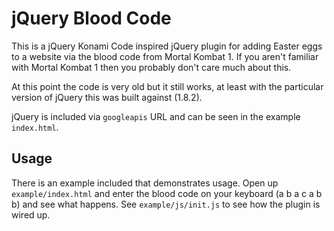 # jQuery Blood Code
This is a jQuery Konami Code inspired jQuery plugin for adding Easter eggs to a website via the blood code from Mortal Kombat 1. If you aren't familiar with Mortal Kombat 1 then you probably don't care much about this.

At this point the code is very old but it still works, at least with the particular version of jQuery this was built against (1.8.2).

jQuery is included via `googleapis` URL and can be seen in the example `index.html`.

## Usage
There is an example included that demonstrates usage. Open up `example/index.html` and enter the blood code on your keyboard (a b a c a b b) and see what happens. See `example/js/init.js` to see how the plugin is wired up.
